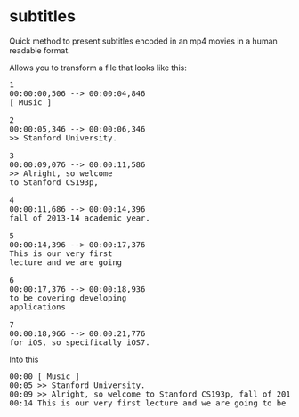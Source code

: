 subtitles
=========

Quick method to present subtitles encoded in an mp4 movies in a human readable format.

Allows you to transform a file that looks like this:

<pre>1
00:00:00,506 --> 00:00:04,846
[ Music ]
 
2
00:00:05,346 --> 00:00:06,346
>> Stanford University.
 
3
00:00:09,076 --> 00:00:11,586
>> Alright, so welcome
to Stanford CS193p,
 
4
00:00:11,686 --> 00:00:14,396
fall of 2013-14 academic year.
 
5
00:00:14,396 --> 00:00:17,376
This is our very first
lecture and we are going
 
6
00:00:17,376 --> 00:00:18,936
to be covering developing
applications
 
7
00:00:18,966 --> 00:00:21,776
for iOS, so specifically iOS7.</pre>

Into this

<pre>
00:00 [ Music ]
00:05 >> Stanford University.
00:09 >> Alright, so welcome to Stanford CS193p, fall of 2013-14 academic year.
00:14 This is our very first lecture and we are going to be covering developing applications for iOS, so specifically iOS7.
</pre>
